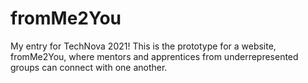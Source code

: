 # fromMe2You
My entry for TechNova 2021! This is the prototype for a website, fromMe2You, where mentors and apprentices from underrepresented groups can connect with one another.
